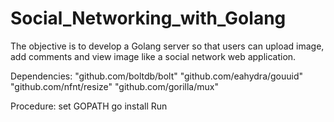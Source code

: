# Social_Networking_with_Golang
The objective is to develop a Golang server so that users can upload image, add comments and view image like a social network web application.

Dependencies:
"github.com/boltdb/bolt"
"github.com/eahydra/gouuid"
"github.com/nfnt/resize"
"github.com/gorilla/mux"


Procedure:
set GOPATH
go install
Run
